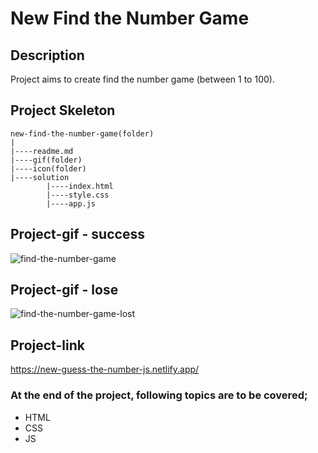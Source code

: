 # New Find the Number Game
## Description
Project aims to create find the number game (between 1 to 100).
## Project Skeleton
```
new-find-the-number-game(folder)
|
|----readme.md
|----gif(folder)
|----icon(folder)
|----solution
        |----index.html  
        |----style.css   
        |----app.js
```
## Project-gif - success
![find-the-number-game](https://user-images.githubusercontent.com/102467587/230734227-f2a8c5e4-0acd-4a9c-a306-a3738c1e616d.gif)
## Project-gif - lose
![find-the-number-game-lost](https://user-images.githubusercontent.com/102467587/230734232-11c89199-9865-41df-a081-f640a66a817b.gif)
## Project-link
https://new-guess-the-number-js.netlify.app/
### At the end of the project, following topics are to be covered;
- HTML 
- CSS
- JS
